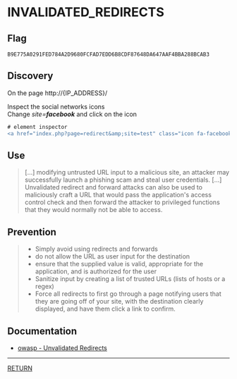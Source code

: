 # INVALIDATED_REDIRECTS

## Flag
```
B9E775A0291FED784A2D9680FCFAD7EDD6B8CDF87648DA647AAF4BBA288BCAB3
```

## Discovery
On the page http://{IP_ADDRESS}/

Inspect the social networks icons \
Change *site=__facebook__* and click on the icon
```diff
# element inspector
<a href="index.php?page=redirect&amp;site=test" class="icon fa-facebook"></a>
```

## Use
> \[...] modifying untrusted URL input to a malicious site, an attacker may successfully launch a phishing scam and steal user credentials.
> \[...] Unvalidated redirect and forward attacks can also be used to maliciously craft a URL 
> that would pass the application's access control check and then forward the attacker to privileged functions that they would normally not be able to access.

## Prevention
> - Simply avoid using redirects and forwards
> - do not allow the URL as user input for the destination
> - ensure that the supplied value is valid, appropriate for the application, and is authorized for the user
> - Sanitize input by creating a list of trusted URLs (lists of hosts or a regex)
> - Force all redirects to first go through a page notifying users that they are going off of your site, with the destination clearly displayed, and have them click a link to confirm.

## Documentation
- [owasp - Unvalidated Redirects](https://cheatsheetseries.owasp.org/cheatsheets/Unvalidated_Redirects_and_Forwards_Cheat_Sheet.html)

---

[RETURN](https://github.com/tillderoquefeuil/darkly)
